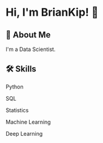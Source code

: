 
# Hi, I'm BrianKip! 👋


## 🚀 About Me
I'm a Data Scientist.


## 🛠 Skills
Python

SQL

Statistics

Machine Learning

Deep Learning
